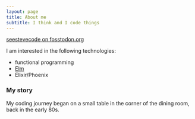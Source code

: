 ```yaml
---
layout: page
title: About me
subtitle: I think and I code things
---
```


<a href="https://fosstodon.org/@seestevecode" rel="me">seestevecode on fosstodon.org</a>

I am interested in the following technologies:

- functional programming
- [Elm](https://elm-lang.org)
- Elixir/Phoenix

### My story

My coding journey began on a small table in the corner of the dining room, back in the early 80s.
